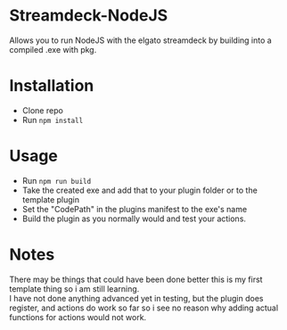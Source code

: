 # Streamdeck-NodeJS
Allows you to run NodeJS with the elgato streamdeck by building into a compiled .exe with pkg.

# Installation
- Clone repo
- Run `npm install` 

# Usage
- Run `npm run build`
- Take the created exe and add that to your plugin folder or to the template plugin
- Set the "CodePath" in the plugins manifest to the exe's name
- Build the plugin as you normally would and test your actions.

# Notes
There may be things that could have been done better this is my first template thing so i am still learning.  
I have not done anything advanced yet in testing, but the plugin does register, and actions do work so far so i see no reason why adding actual functions for actions would not work.

